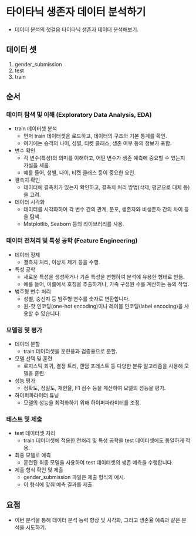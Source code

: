 # 타이타닉 생존자 데이터 분석하기
- 데이터 분석의 첫걸음 타이타닉 생존자 데이터 분석해보기.

## 데이터 셋
1. gender_submission
2. test
3. train

## 순서
### 데이터 탐색 및 이해 (Exploratory Data Analysis, EDA)
- train 데이터셋 분석
    - 먼저 train 데이터셋을 로드하고, 데이터의 구조와 기본 통계를 확인.
    - 여기에는 승객의 나이, 성별, 티켓 클래스, 생존 여부 등의 정보가 포함.
- 변수 확인
    - 각 변수(특성)의 의미를 이해하고, 어떤 변수가 생존 예측에 중요할 수 있는지 가설을 세움.
    - 예를 들어, 성별, 나이, 티켓 클래스 등이 중요한 요인.
- 결측치 확인
    - 데이터에 결측치가 있는지 확인하고, 결측치 처리 방법(삭제, 평균으로 대체 등)을 고려.
- 데이터 시각화
    - 데이터를 시각화하여 각 변수 간의 관계, 분포, 생존자와 비생존자 간의 차이 등을 탐색.
    - Matplotlib, Seaborn 등의 라이브러리를 사용.

### 데이터 전처리 및 특성 공학 (Feature Engineering)
- 데이터 정제
    - 결측치 처리, 이상치 제거 등을 수행.
- 특성 공학
    - 새로운 특성을 생성하거나 기존 특성을 변형하여 분석에 유용한 형태로 만듦.
    - 예를 들어, 이름에서 호칭을 추출하거나, 가족 구성원 수를 계산하는 등의 작업.
- 범주형 변수 처리
    - 성별, 승선지 등 범주형 변수를 숫자로 변환합니다.
    - 원-핫 인코딩(one-hot encoding)이나 레이블 인코딩(label encoding)을 사용할 수 있습니다.

### 모델링 및 평가
- 데이터 분할
    - train 데이터셋을 훈련용과 검증용으로 분할.
- 모델 선택 및 훈련
    - 로지스틱 회귀, 결정 트리, 랜덤 포레스트 등 다양한 분류 알고리즘을 사용해 모델을 훈련.
- 성능 평가
    - 정확도, 정밀도, 재현율, F1 점수 등을 계산하여 모델의 성능을 평가.
- 하이퍼파라미터 튜닝
    - 모델의 성능을 최적화하기 위해 하이퍼파라미터를 조정.

### 테스트 및 제출
- test 데이터셋 처리
    - train 데이터셋에 적용한 전처리 및 특성 공학을 test 데이터셋에도 동일하게 적용.
- 최종 모델로 예측
    - 훈련된 최종 모델을 사용하여 test 데이터셋의 생존 예측을 수행합니다.
- 제출 형식 확인 및 제출
    - gender_submission 파일은 제출 형식의 예시.
    - 이 형식에 맞춰 예측 결과를 제출.

## 요점
- 이번 분석을 통해 데이터 분석 능력 향상 및 시각화, 그리고 생존율 예측과 같은 분석을 시도하기.